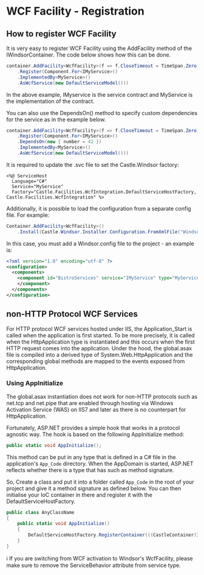 # WCF Facility - Registration

## How to register WCF Facility

It is very easy to register WCF Facility using the AddFacility method of the IWindsorContainer. The code below shows how this can be done.

```csharp
container.AddFacility<WcfFacility>(f => f.CloseTimeout = TimeSpan.Zero)
    .Register(Component.For<IMyService>()
    .ImplementedBy<MyService>()
    .AsWcfService(new DefaultServiceModel()))
```

In the above example, IMyservice is the service contract and MyService is the implementation of the contract.

You can also use the DependsOn() method to specify custom dependencies for the service as in the example below.

```csharp
container.AddFacility<WcfFacility>(f => f.CloseTimeout = TimeSpan.Zero)
    .Register(Component.For<IMyService>()
    .DependsOn(new { number = 42 })
    .ImplementedBy<MyService>()
    .AsWcfService(new DefaultServiceModel()))
```

It is required to update the .svc file to set the Castle.Windsor factory:

```
<%@ ServiceHost
  Language="C#"
  Service="MyService"
  Factory="Castle.Facilities.WcfIntegration.DefaultServiceHostFactory, Castle.Facilities.WcfIntegration" %>
```

Additionally, it is possible to load the configuration from a separate config file. For example:

```csharp
Container.AddFacility<WcfFacility>()
    .Install(Castle.Windsor.Installer.Configuration.FromXmlFile("Windsor.config"));

```

In this case, you must add a Windsor.config file to the project - an example is:

```xml
<?xml version="1.0" encoding="utf-8" ?>
<configuration>
  <components>
    <component id="BistroServices" service="IMyService" type="MyService" lifestyle="transient">
    </component>
  </components>
</configuration>
```

## non-HTTP Protocol WCF Services

For HTTP protocol WCF services hosted under IIS, the Application_Start is called when the application is first started. To be more precisely, it is called when the HttpApplication type is instantiated and this occurs when the first HTTP request comes into the application. Under the hood, the global.asax file is compiled into a derived type of System.Web.HttpApplication and the corresponding global methods are mapped to the events exposed from HttpApplication.

### Using AppInitialize

The global.asax instantiation does not work for non-HTTP protocols such as net.tcp and net.pipe that are enabled through hosting via Windows Activation Service (WAS) on IIS7 and later as there is no counterpart for HttpApplication.

Fortunately, ASP.NET provides a simple hook that works in a protocol agnostic way. The hook is based on the following AppInitialize method:

```csharp
public static void AppInitialize();
```

This method can be put in any type that is defined in a C# file in the application's `App_Code` directory. When the AppDomain is started, ASP.NET reflects whether there is a type that has such as method signature.

So, Create a class and put it into a folder called `App_Code` in the root of your project and give it a method signature as defined below. You can then initialise your IoC container in there and register it with the DefaultServiceHostFactory.

```csharp
public class AnyClassName
{
    public static void AppInitialize()
    {
        DefaultServiceHostFactory.RegisterContainer(((CastleContainer)IoC.Container).WindsorContainer.Kernel);
    }
}
```

:information_source: If you are switching from WCF activation to Windsor's WcfFacility, please make sure to remove the ServiceBehavior attribute from service type.